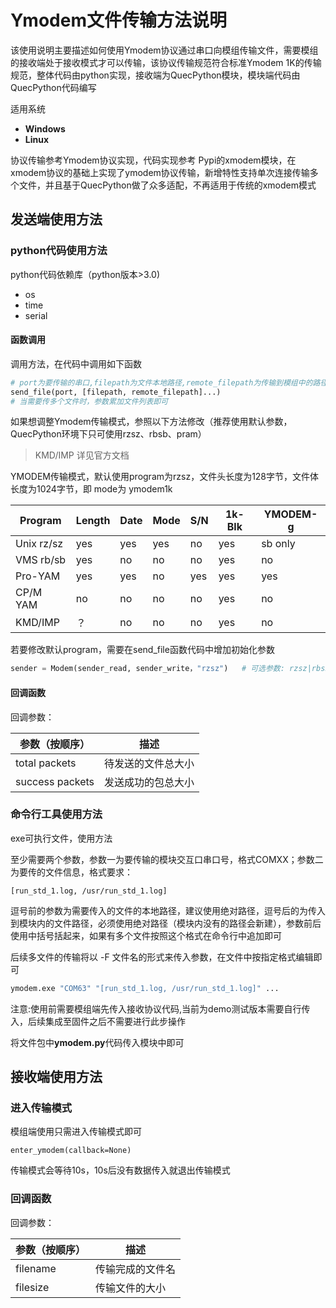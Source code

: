 # Ymodem文件传输方法说明

该使用说明主要描述如何使用Ymodem协议通过串口向模组传输文件，需要模组的接收端处于接收模式才可以传输，该协议传输规范符合标准Ymodem 1K的传输规范，整体代码由python实现，接收端为QuecPython模块，模块端代码由QuecPython代码编写

适用系统

- **Windows**
- **Linux**

协议传输参考Ymodem协议实现，代码实现参考 Pypi的xmodem模块，在xmodem协议的基础上实现了ymodem协议传输，新增特性支持单次连接传输多个文件，并且基于QuecPython做了众多适配，不再适用于传统的xmodem模式

## 发送端使用方法

### python代码使用方法

python代码依赖库（python版本>3.0)

- os
- time
- serial

#### 函数调用

调用方法，在代码中调用如下函数

```python
# port为要传输的串口,filepath为文件本地路径,remote_filepath为传输到模组中的路径(绝对路径)
send_file(port, [filepath, remote_filepath]...)
# 当需要传多个文件时，参数累加文件列表即可
```

如果想调整Ymodem传输模式，参照以下方法修改（推荐使用默认参数，QuecPython环境下只可使用rzsz、rbsb、pram）

> KMD/IMP 详见官方文档

YMODEM传输模式，默认使用program为rzsz，文件头长度为128字节，文件体长度为1024字节，即 mode为 ymodem1k

|Program   | Length | Date | Mode | S/N | 1k-Blk | YMODEM-g|
| ---- | ---- | ---- | ---- | ---- | ---- | ---- |
|Unix rz/sz | yes    | yes  | yes  | no  | yes    | sb only  |
|VMS rb/sb  | yes    | no   | no   | no  | yes    | no       |
|Pro-YAM    | yes    | yes  | no   | yes | yes    | yes      |
|CP/M YAM   | no     | no   | no   | no  | yes    | no       |
|KMD/IMP    | ？   | no   | no   | no  | yes    | no       |

若要修改默认program，需要在send_file函数代码中增加初始化参数

```python
sender = Modem(sender_read, sender_write，"rzsz")   # 可选参数: rzsz|rbsb|pyam|cyam|kimp
```

#### 回调函数

回调参数：

| 参数（按顺序）  | 描述               |
| --------------- | ------------------ |
| total packets   | 待发送的文件总大小 |
| success packets | 发送成功的包总大小 |

### 命令行工具使用方法

exe可执行文件，使用方法

至少需要两个参数，参数一为要传输的模块交互口串口号，格式COMXX；参数二为要传的文件信息，格式要求：

```
[run_std_1.log, /usr/run_std_1.log]
```

逗号前的参数为需要传入的文件的本地路径，建议使用绝对路径，逗号后的为传入到模块内的文件路径，必须使用绝对路径（模块内没有的路径会新建），参数前后使用中括号括起来，如果有多个文件按照这个格式在命令行中追加即可

后续多文件的传输将以 -F 文件名的形式来传入参数，在文件中按指定格式编辑即可

```python
ymodem.exe "COM63" "[run_std_1.log, /usr/run_std_1.log]" ...
```

注意:使用前需要模组端先传入接收协议代码,当前为demo测试版本需要自行传入，后续集成至固件之后不需要进行此步操作

将文件包中**ymodem.py**代码传入模块中即可

## 接收端使用方法

### 进入传输模式

模组端使用只需进入传输模式即可

```
enter_ymodem(callback=None)
```

传输模式会等待10s，10s后没有数据传入就退出传输模式

### 回调函数

回调参数：

| 参数（按顺序） | 描述             |
| -------------- | ---------------- |
| filename       | 传输完成的文件名 |
| filesize       | 传输文件的大小   |
